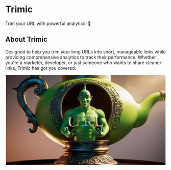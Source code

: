 # Trimic

Trim your URL with powerful analytics! 🚀

## About Trimic

Designed to help you trim your long URLs into short, manageable links while providing comprehensive analytics to track their performance. Whether you're a marketer, developer, or just someone who wants to share cleaner links, Trimic has got you covered.


<p align="center">
  <img src="public/banner.jpg" alt="Trimic Banner" width="500"/>
</p>

<!-- <img src="public/logo.png" alt="Trimic Logo" width="200"/> -->

